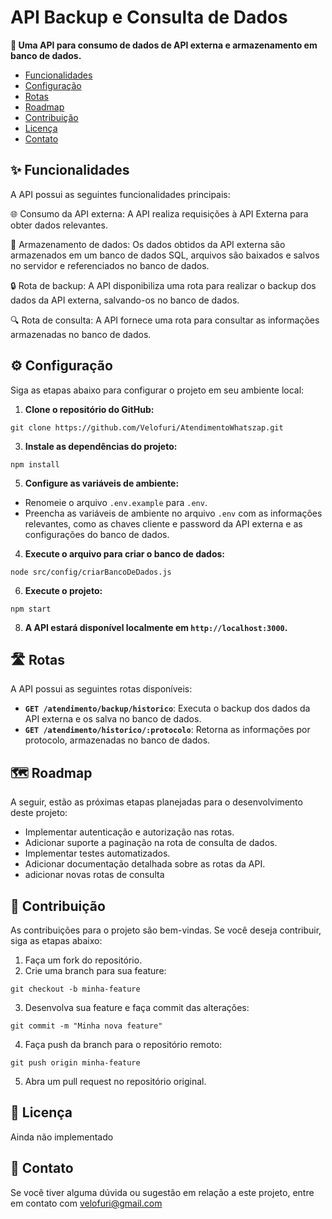 # API Backup e Consulta de Dados

**🚀 Uma API para consumo de dados de API externa e armazenamento em banco de dados.**

- [Funcionalidades](#funcionalidades)
- [Configuração](#configuração)
- [Rotas](#rotas)
- [Roadmap](#roadmap)
- [Contribuição](#contribuição)
- [Licença](#licença)
- [Contato](#contato)

## ✨ Funcionalidades

A API possui as seguintes funcionalidades principais:

🌐 Consumo da API externa: A API realiza requisições à API Externa para obter dados relevantes.

💾 Armazenamento de dados: Os dados obtidos da API externa são armazenados em um banco de dados SQL, arquivos são baixados e salvos no servidor e referenciados no banco de dados.

🔒 Rota de backup: A API disponibiliza uma rota para realizar o backup dos dados da API externa, salvando-os no banco de dados.

🔍 Rota de consulta: A API fornece uma rota para consultar as informações armazenadas no banco de dados.

## ⚙️ Configuração

Siga as etapas abaixo para configurar o projeto em seu ambiente local:

1. **Clone o repositório do GitHub:**
```nodejs
git clone https://github.com/Velofuri/AtendimentoWhatszap.git
```

3. **Instale as dependências do projeto:**
```nodejs
npm install
```

5. **Configure as variáveis de ambiente:**

- Renomeie o arquivo `.env.example` para `.env`.
- Preencha as variáveis de ambiente no arquivo `.env` com as informações relevantes, como as chaves cliente e password da API externa e as configurações do banco de dados.

4. **Execute o arquivo para criar o banco de dados:**
```nodejs
node src/config/criarBancoDeDados.js
```


6. **Execute o projeto:**
```nodejs
npm start
```


8. **A API estará disponível localmente em `http://localhost:3000`.**

## 🛣️ Rotas

A API possui as seguintes rotas disponíveis:

- **`GET /atendimento/backup/historico`**: Executa o backup dos dados da API externa e os salva no banco de dados.
- **`GET /atendimento/historico/:protocolo`**: Retorna as informações por protocolo, armazenadas no banco de dados.

## 🗺️ Roadmap

A seguir, estão as próximas etapas planejadas para o desenvolvimento deste projeto:

- Implementar autenticação e autorização nas rotas.
- Adicionar suporte a paginação na rota de consulta de dados.
- Implementar testes automatizados.
- Adicionar documentação detalhada sobre as rotas da API.
- adicionar novas rotas de consulta 

## 🤝 Contribuição

As contribuições para o projeto são bem-vindas. Se você deseja contribuir, siga as etapas abaixo:

1. Faça um fork do repositório.
2. Crie uma branch para sua feature:
   
```nodejs
git checkout -b minha-feature
```

3. Desenvolva sua feature e faça commit das alterações:
```nodejs
git commit -m "Minha nova feature"
```
4. Faça push da branch para o repositório remoto:
```nodejs
git push origin minha-feature
```
5. Abra um pull request no repositório original.

## 📄 Licença

Ainda não implementado

## 📧 Contato

Se você tiver alguma dúvida ou sugestão em relação a este projeto, entre em contato com velofuri@gmail.com












